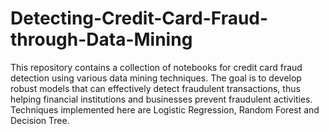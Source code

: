 # Detecting-Credit-Card-Fraud-through-Data-Mining
This repository contains a collection of notebooks for credit card fraud detection using various data mining techniques. The goal is to develop robust models that can effectively detect fraudulent transactions, thus helping financial institutions and businesses prevent fraudulent activities.
Techniques implemented here are Logistic Regression, Random Forest and Decision Tree.
